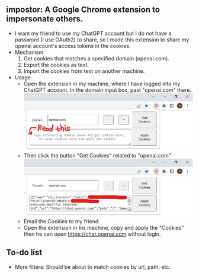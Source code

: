 ## impostor: A Google Chrome extension to impersonate others.
* I want my friend to use my ChatGPT account but I do not have a password (I use OAuth2) to share, so I made this extension to share my openai account's access tokens in the cookies.  
* Mechanism
  1. Get cookies that matches a specified domain (openai.com).
  2. Export the cookies as text.
  3. Import the cookies from text on another machine.
* Usage
  * Open the extension in my machine, where I have logged into my ChatGPT account. In the domain input box, past "openai.com" there. 
  <img src="misc/usage_1.jpg"></img>
  * Then click the button "Get Cookies" related to "openai.com"
  <img src="misc/usage_2.jpg"></img>
  * Email the Cookies to my friend.
  * Open the extension in his machine, copy and apply the "Cookies" then he can open https://chat.openai.com without login. 
## To-do list
* More filters: Should be about to match cookies by url, path, etc. 
